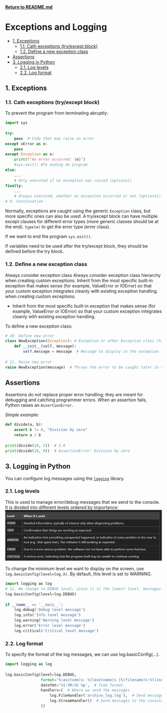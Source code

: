 #### [Return to README.md](../README.md)

# Exceptions and Logging
<!-- TOC -->
  * [1. Exceptions](#1-exceptions)
    * [1.1. Cath exceptions (try/except block)](#11-cath-exceptions-tryexcept-block)
    * [1.2. Define a new exception class](#12-define-a-new-exception-class)
  * [Assertions](#assertions)
  * [3. Logging in Python](#3-logging-in-python)
    * [2.1. Log levels](#21-log-levels)
    * [2.2. Log format](#22-log-format)
<!-- TOC -->
## 1. Exceptions
### 1.1. Cath exceptions (try/except block)
To prevent the program from terminating abruptly:

```python
import sys

try:
    pass  # Code that may raise an error
except xError as e:
    pass
except Exception as e:
    print(f"An error occurred: {e}")
    #sys.exit() #To ending de program
else:
    ...
    # Only executed if no exception was raised (optional)
finally:
    ...
    # Always executed, whether an exception occurred or not (optional)
# 9. Continuation
```

Normally, exceptions are caught using the generic `Exception` class, but more specific ones can also be used.
A try/except block can have multiple except clauses for different error types (more generic classes should be at the end).
`type(e)` to get the error type (error class).

If we want to end the program `sys.exit()`.

If variables need to be used after the try/except block, they should be defined before the try block.

### 1.2. Define a new exception class

Always consider exception class Always consider exception class hierarchy when creating custom exceptions. Inherit from the most specific built-in exception that makes sense (for example, ValueError or IOError) so that your custom exception integrates cleanly with existing exception handling. when creating custom exceptions. 
* Inherit from the most specific built-in exception that makes sense (for example, ValueError or IOError) so that your custom exception integrates cleanly with existing exception handling.

To define a new exception class:

```python
# 10. Define new error
class NewException(Exception): # Exception or other Exception class (hierarchy!) 
    def __init__(self, message):
        self.message = message  # Message to display in the exception

# 11. Raise new error
raise NewException(message)  # Throws the error to be caught later in the except block
```


## Assertions

Assertions do not replace proper error handling; they are meant for debugging and catching programmer errors. When an assertion fails, Python raises an `AssertionError`.

*Simple example:*
```python
def divide(a, b):
    assert b != 0, "Division by zero"
    return a / b

print(divide(10, 2))  # 5.0
print(divide(10, 0))  # AssertionError: Division by zero
```


## 3. Logging in Python

You can configure log messages using the <u>[`logging`](https://docs.python.org/3/howto/logging.html)</u> library.

### 2.1. Log levels
This is used to manage error/debug messages that we send to the console. It is divided into different levels ordered by importance:  
![logging_levels.png](static_md/logging_levels.png)

To change the minimum level we want to display on the screen, use `log.basicConfig(level=log.X)`. By default, this level is set to WARNING.

```python
import logging as log
# 12. We change to DEBUG level; since it is the lowest level, messages of all levels will be shown
log.basicConfig(level=log.DEBUG)

if __name__ == '__main__':
    log.debug('Debug level message')
    log.info('Info level message')
    log.warning('Warning level message')
    log.error('Error level message')
    log.critical('Critical level message')
```

### 2.2. Log format

To specify the format of the log messages, we can use log.basicConfig(...).
```python
import logging as log

log.basicConfig(level=log.DEBUG,
                format='%(asctime)s: %(levelname)s [%(filename)s:%(lineno)s] %(message)s',  # Message format
                datefmt='%I:%M:%S %p',  # Time format
                handlers=[  # Where we send the messages
                    log.FileHandler('archivo_log.log'),  # Send messages to a file
                    log.StreamHandler()  # Send messages to the console
                ])
```